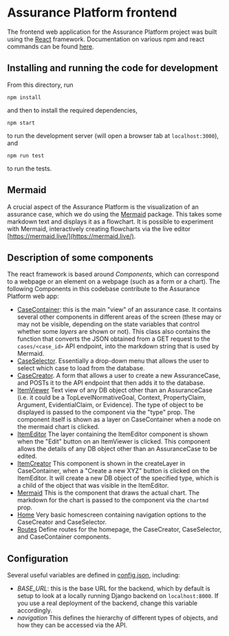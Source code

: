 # Assurance Platform frontend

The frontend web application for the Assurance Platform project was built using
the [React](https://reactjs.org/) framework. Documentation on various npm and
react commands can be found [here](react_info.md).

## Installing and running the code for development

From this directory, run

```
npm install
```

and then to install the required dependencies,

```
npm start
```

to run the development server (will open a browser tab at `localhost:3000`), and

```
npm run test
```

to run the tests.

## Mermaid

A crucial aspect of the Assurance Platform is the visualization of an assurance
case, which we do using the [Mermaid](https://mermaid-js.github.io/mermaid/#/)
package. This takes some markdown text and displays it as a flowchart. It is
possible to experiment with Mermaid, interactively creating flowcharts via the
live editor [https://mermaid.live/](https://mermaid.live/).

## Description of some components

The react framework is based around _Components_, which can correspond to a
webpage or an element on a webpage (such as a form or a chart). The following
Components in this codebase contribute to the Assurance Platform web app:

- [CaseContainer](src/components/CaseContainer.js): this is the main "view" of
  an assurance case. It contains several other components in different areas of
  the screen (these may or may not be visible, depending on the state variables
  that control whether some _layers_ are shown or not). This class also contains
  the function that converts the JSON obtained from a GET request to the
  `cases/<case_id>` API endpoint, into the markdown string that is used by
  Mermaid.
- [CaseSelector](src/components/CaseSelector.js). Essentially a drop-down menu
  that allows the user to select which case to load from the database.
- [CaseCreator](src/components/CaseCreator.js). A form that allows a user to
  create a new AssuranceCase, and POSTs it to the API endpoint that then adds it
  to the database.
- [ItemViewer](src/components/ItemViewer.js) Text view of any DB object other
  than an AssuranceCase (i.e. it could be a TopLevelNormativeGoal, Context,
  PropertyClaim, Argument, EvidentialClaim, or Evidence). The type of object to
  be displayed is passed to the component via the "type" prop. The component
  itself is shown as a layer on CaseContainer when a node on the mermaid chart
  is clicked.
- [ItemEditor](src/components/ItemEditor.js) The layer containing the ItemEditor
  component is shown when the "Edit" button on an ItemViewer is clicked. This
  component allows the details of any DB object other than an AssuranceCase to
  be edited.
- [ItemCreator](src/components/ItemCreator.js) This component is shown in the
  createLayer in CaseContainer, when a "Create a new XYZ" button is clicked on
  the ItemEditor. It will create a new DB object of the specified type, which is
  a child of the object that was visible in the ItemEditor.
- [Mermaid](src/components/Mermaid.js) This is the component that draws the
  actual chart. The markdown for the chart is passed to the component via the
  `chartmd` prop.
- [Home](src/components/Home.js) Very basic homescreen containing navigation
  options to the CaseCreator and CaseSelector.
- [Routes](src/components/Routes.js) Define routes for the homepage, the
  CaseCreator, CaseSelector, and CaseContainer components.

## Configuration

Several useful variables are defined in [config.json](src/config.json),
including:

- _BASE_URL_: this is the base URL for the backend, which by default is setup to
  look at a locally running Django backend on `localhost:8000`. If you use a
  real deployment of the backend, change this variable accordingly.
- _navigation_ This defines the hierarchy of different types of objects, and how
  they can be accessed via the API.
